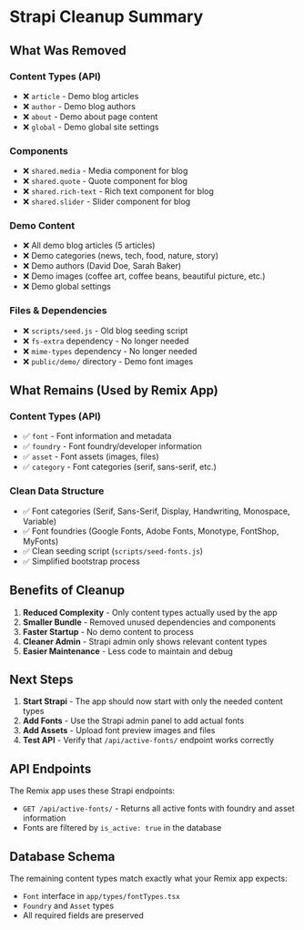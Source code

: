 # Strapi Cleanup Summary

## What Was Removed

### Content Types (API)
- ❌ `article` - Demo blog articles
- ❌ `author` - Demo blog authors  
- ❌ `about` - Demo about page content
- ❌ `global` - Demo global site settings

### Components
- ❌ `shared.media` - Media component for blog
- ❌ `shared.quote` - Quote component for blog
- ❌ `shared.rich-text` - Rich text component for blog
- ❌ `shared.slider` - Slider component for blog

### Demo Content
- ❌ All demo blog articles (5 articles)
- ❌ Demo categories (news, tech, food, nature, story)
- ❌ Demo authors (David Doe, Sarah Baker)
- ❌ Demo images (coffee art, coffee beans, beautiful picture, etc.)
- ❌ Demo global settings

### Files & Dependencies
- ❌ `scripts/seed.js` - Old blog seeding script
- ❌ `fs-extra` dependency - No longer needed
- ❌ `mime-types` dependency - No longer needed
- ❌ `public/demo/` directory - Demo font images

## What Remains (Used by Remix App)

### Content Types (API)
- ✅ `font` - Font information and metadata
- ✅ `foundry` - Font foundry/developer information
- ✅ `asset` - Font assets (images, files)
- ✅ `category` - Font categories (serif, sans-serif, etc.)

### Clean Data Structure
- ✅ Font categories (Serif, Sans-Serif, Display, Handwriting, Monospace, Variable)
- ✅ Font foundries (Google Fonts, Adobe Fonts, Monotype, FontShop, MyFonts)
- ✅ Clean seeding script (`scripts/seed-fonts.js`)
- ✅ Simplified bootstrap process

## Benefits of Cleanup

1. **Reduced Complexity** - Only content types actually used by the app
2. **Smaller Bundle** - Removed unused dependencies and components
3. **Faster Startup** - No demo content to process
4. **Cleaner Admin** - Strapi admin only shows relevant content types
5. **Easier Maintenance** - Less code to maintain and debug

## Next Steps

1. **Start Strapi** - The app should now start with only the needed content types
2. **Add Fonts** - Use the Strapi admin panel to add actual fonts
3. **Add Assets** - Upload font preview images and files
4. **Test API** - Verify that `/api/active-fonts/` endpoint works correctly

## API Endpoints

The Remix app uses these Strapi endpoints:
- `GET /api/active-fonts/` - Returns all active fonts with foundry and asset information
- Fonts are filtered by `is_active: true` in the database

## Database Schema

The remaining content types match exactly what your Remix app expects:
- `Font` interface in `app/types/fontTypes.tsx`
- `Foundry` and `Asset` types
- All required fields are preserved
